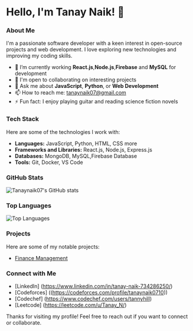 # Hello, I'm Tanay Naik! 👋

### About Me

I'm a passionate software developer with a keen interest in open-source projects and web development. I love exploring new technologies and improving my coding skills.

- 🌱 I’m currently working **React.js**,**Node.js**,**Firebase** and **MySQL** for development
- 💼 I'm open to collaborating on interesting projects
- 💬 Ask me about **JavaScript**, **Python**, or **Web Development**
- 📫 How to reach me: [tanaynaik07@gmail.com](mailto:tanaynaik07@gmail.com)
- ⚡ Fun fact: I enjoy playing guitar and reading science fiction novels

### Tech Stack

Here are some of the technologies I work with:

- **Languages:** JavaScript, Python, HTML, CSS more
- **Frameworks and Libraries:** React.js, Node.js, Express.js
- **Databases:** MongoDB, MySQL,Firebase Database
- **Tools:** Git, Docker, VS Code

### GitHub Stats

![Tanaynaik07's GitHub stats](https://github-readme-stats.vercel.app/api?username=Tanaynaik07&show_icons=true&theme=radical)

### Top Languages

![Top Languages](https://github-readme-stats.vercel.app/api/top-langs/?username=Tanaynaik07&layout=compact&theme=radical)

### Projects

Here are some of my notable projects:

- [Finance Management](https://finance-management-54yr.onrender.com/) 
 

### Connect with Me

- [LinkedIn] (https://www.linkedin.com/in/tanay-naik-734286250/)
- [Codeforces] ((https://codeforces.com/profile/tanaynaik0710))
- [Codechef] (https://www.codechef.com/users/tannyhill)
- [Leetcode] (https://leetcode.com/u/Tanay_N/)

Thanks for visiting my profile! Feel free to reach out if you want to connect or collaborate.
